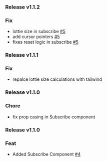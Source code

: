 

### Release v1.1.2

### Fix
- lottie size in subscribe [#5](https://github.com/MyEtherWallet/vue-common-components/pull/5)
- add cursor pointers [#5](https://github.com/MyEtherWallet/vue-common-components/pull/5)
- fixes reset logic in subscribe [#5](https://github.com/MyEtherWallet/vue-common-components/pull/5)

### Release v1.1.1

### Fix
- repalce lottie size calculations with tailwind

### Release v1.1.0

### Chore
- fix prop casing in Subscribe component 

### Release v1.1.0

### Feat
- Added Subscribe Component [#4](https://github.com/MyEtherWallet/vue-common-components/pull/4)